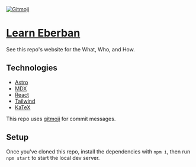 <a href="https://gitmoji.dev">
  <img
    src="https://img.shields.io/badge/gitmoji-%20😜%20😍-FFDD67.svg?style=flat-square"
    alt="Gitmoji"
  />
</a>

# [Learn Eberban](https://learn-eberban.github.io)

See this repo's website for the What, Who, and How.

## Technologies

- [Astro](https://astro.build)
- [MDX](https://mdxjs.com)
- [React](https://react.dev/)
- [Tailwind](https://tailwindcss.com)
- [KaTeX](https://katex.org)

This repo uses [gitmoji](https://gitmoji.dev/) for commit messages.

## Setup

Once you've cloned this repo, install the dependencies with `npm i`, then run
`npm start` to start the local dev server.

